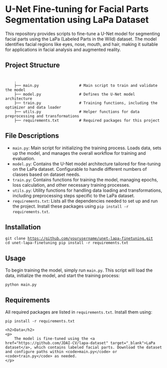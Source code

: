 <h1>U-Net Fine-tuning for Facial Parts Segmentation using LaPa Dataset</h1>
<p>
        This repository provides scripts to fine-tune a U-Net model for segmenting facial parts using the LaPa (Labeled Parts in the Wild) dataset. The model identifies facial regions like eyes, nose, mouth, and hair, making it suitable for applications in facial analysis and augmented reality.
</p>

<h2>Project Structure</h2>

<code>
    .
    ├── main.py                  # Main script to train and validate the model
    ├── model.py                 # Defines the U-Net model architecture
    ├── train.py                 # Training functions, including the optimizer and data loader
    ├── utils.py                 # Helper functions for data preprocessing and transformations
    ├── requirements.txt         # Required packages for this project
</code>

<h2>File Descriptions</h2>
<ul>
        <li><code>main.py</code>: Main script for initializing the training process. Loads data, sets up the model, and manages the overall workflow for training and evaluation.</li>
        <li><code>model.py</code>: Contains the U-Net model architecture tailored for fine-tuning on the LaPa dataset. Configurable to handle different numbers of classes based on dataset needs.</li>
        <li><code>train.py</code>: Contains functions for training the model, managing epochs, loss calculation, and other necessary training processes.</li>
        <li><code>utils.py</code>: Utility functions for handling data loading and transformations, including preprocessing steps specific to the LaPa dataset.</li>
        <li><code>requirements.txt</code>: Lists all the dependencies needed to set up and run the project. Install these packages using <code>pip install -r requirements.txt</code>.</li>
</ul>

<h2>Installation</h2>

<code>git clone https://github.com/yourusername/unet-lapa-finetuning.git
    cd unet-lapa-finetuning
    pip install -r requirements.txt
</code>

<h2>Usage</h2>
    <p>
        To begin training the model, simply run <code>main.py</code>. This script will load the data, initialize the model, and start the training process:
    </p>
<code>python main.py</code>

<h2>Requirements</h2>
    <p>
        All required packages are listed in <code>requirements.txt</code>. Install them using:
    </p>
<code>pip install -r requirements.txt</code>

    <h2>Data</h2>
    <p>
        The model is fine-tuned using the <a href="https://github.com/JDAI-CV/lapa-dataset" target="_blank">LaPa dataset</a>, which contains labeled facial parts. Download the dataset and configure paths within <code>main.py</code> or <code>train.py</code> as needed.
    </p>

</body>
</html>
